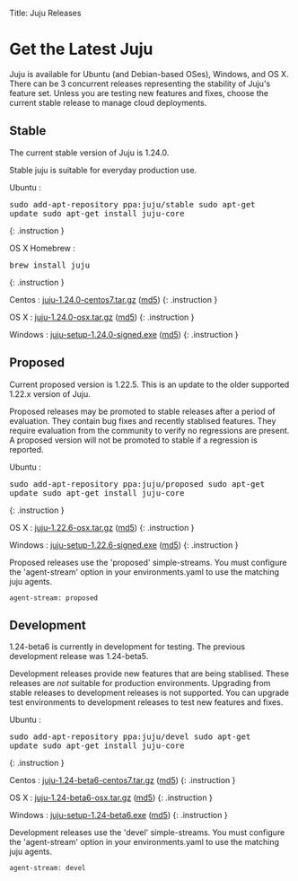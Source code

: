 Title: Juju Releases


# Get the Latest Juju

Juju is available for Ubuntu (and Debian-based OSes), Windows, and OS X.
There can be 3 concurrent releases representing the stability of Juju's
feature set. Unless you are testing new features and fixes, choose the
current stable release to manage cloud deployments.


## Stable

The current stable version of Juju is 1.24.0.

Stable juju is suitable for everyday production use.

Ubuntu
: <pre>sudo add-apt-repository ppa:juju/stable
sudo apt-get update
sudo apt-get install juju-core</pre>
{: .instruction }

OS X Homebrew
: <pre>brew install juju</pre>
{: .instruction }

Centos
: [juju-1.24.0-centos7.tar.gz](https://launchpad.net/juju-core/1.24/1.24.0/+download/juju-1.24.0-centos7.tar.gz) ([md5](https://launchpad.net/juju-core/1.24/1.24.0/+download/juju-1.24.0-centos7.tar.gz/+md5))
{: .instruction }

OS X
: [juju-1.24.0-osx.tar.gz](https://launchpad.net/juju-core/1.24/1.24.0/+download/juju-1.24.0-osx.tar.gz) ([md5](https://launchpad.net/juju-core/1.24/1.24.0/+download/juju-1.24.0-osx.tar.gz/+md5))
{: .instruction }

Windows
: [juju-setup-1.24.0-signed.exe](https://launchpad.net/juju-core/1.24/1.24.0/+download/juju-setup-1.24.0-signed.exe) ([md5](https://launchpad.net/juju-core/1.24/1.24.0/+download/juju-setup-1.24.0-signed.exe/+md5))
{: .instruction }


## Proposed

Current proposed version is 1.22.5. This is an update to the older supported
1.22.x version of Juju.

Proposed releases may be promoted to stable releases after a period of
evaluation. They contain bug fixes and recently stablised features. They
require evaluation from the community to verify no regressions are
present. A proposed version will not be promoted to stable if a
regression is reported.

Ubuntu
: <pre>sudo add-apt-repository ppa:juju/proposed
sudo apt-get update
sudo apt-get install juju-core</pre>
{: .instruction }

OS X
: [juju-1.22.6-osx.tar.gz](https://launchpad.net/juju-core/1.22/1.22.6/+download/juju-1.22.6-osx.tar.gz) ([md5](https://launchpad.net/juju-core/1.22/1.22.6/+download/juju-1.22.6-osx.tar.gz/+md5))
{: .instruction }

Windows
: [juju-setup-1.22.6-signed.exe](https://launchpad.net/juju-core/1.22/1.22.6/+download/juju-setup-1.22.6.exe) ([md5](https://launchpad.net/juju-core/1.22/1.22.6/+download/juju-setup-1.22.6.exe/+md5))
{: .instruction }

Proposed releases use the 'proposed' simple-streams. You must configure
the 'agent-stream' option in your environments.yaml to use the matching
juju agents.

```no-highlight
agent-stream: proposed
```

## Development

1.24-beta6 is currently in development for testing.
The previous development release was 1.24-beta5.

Development releases provide new features that are being stablised.
These releases are *not* suitable for production environments. Upgrading
from stable releases to development releases is not supported. You can
upgrade test environments to development releases to test new features
and fixes.

Ubuntu
: <pre>sudo add-apt-repository ppa:juju/devel
sudo apt-get update
sudo apt-get install juju-core</pre>
{: .instruction }

Centos
: [juju-1.24-beta6-centos7.tar.gz](https://launchpad.net/juju-core/1.24/1.24-beta6/+download/juju-1.24-beta6-centos7.tar.gz) ([md5](https://launchpad.net/juju-core/1.24/1.24-beta6/+download/juju-1.24-beta6-centos7.tar.gz/+md5))
{: .instruction }

OS X
: [juju-1.24-beta6-osx.tar.gz](https://launchpad.net/juju-core/1.24/1.24-beta6/+download/juju-1.24-beta6-osx.tar.gz) ([md5](https://launchpad.net/juju-core/1.24/1.24-beta6/+download/juju-1.24-beta6-osx.tar.gz/+md5))
{: .instruction }

Windows
: [juju-setup-1.24-beta6.exe](https://launchpad.net/juju-core/1.24/1.24-beta6/+download/juju-setup-1.24-beta6.exe) ([md5](https://launchpad.net/juju-core/1.24/1.24-beta6/+download/juju-setup-1.24-beta6.exe/+md5))
{: .instruction }

Development releases use the 'devel' simple-streams. You must configure
the 'agent-stream' option in your environments.yaml to use the matching
juju agents.

```no-highlight
agent-stream: devel
```
